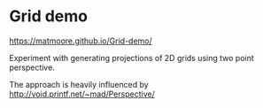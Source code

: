 Grid demo
=========

https://matmoore.github.io/Grid-demo/

Experiment with generating projections of 2D grids using two point perspective.

The approach is heavily influenced by http://void.printf.net/~mad/Perspective/
